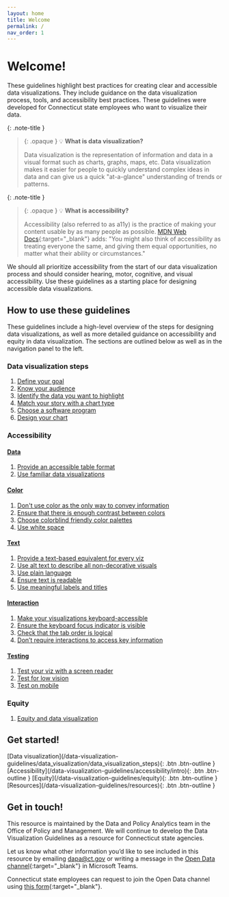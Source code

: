 ```yaml
---
layout: home
title: Welcome
permalink: /
nav_order: 1
---
```

# Welcome!

These guidelines highlight best practices for creating clear and accessible data visualizations. They include guidance on the data visualization process, tools, and accessibility best practices. These guidelines were developed for Connecticut state employees who want to visualize their data. 

{: .note-title }
> {: .opaque }
>💡 **What is data visualization?**
>
>Data visualization is the representation of information and data in a visual format such as charts, graphs, maps, etc. Data visualization makes it easier for people to quickly understand complex ideas in data and can give us a quick "at-a-glance" understanding of trends or patterns.

{: .note-title }
> {: .opaque }
>💡 **What is accessibility?**
>
>Accessibility (also referred to as a11y) is the practice of making your content usable by as many people as possible. [MDN Web Docs](https://developer.mozilla.org/en-US/docs/Learn/Accessibility/What_is_accessibility){:target="_blank"} adds: "You might also think of accessibility as treating everyone the same, and giving them equal opportunities, no matter what their ability or circumstances."

We should all prioritize accessibility from the start of our data visualization process and should consider hearing, motor, cognitive, and visual accessibility. Use these guidelines as a starting place for designing accessible data visualizations. 

## How to use these guidelines 

These guidelines include a high-level overview of the steps for designing data visualizations, as well as more detailed guidance on accessibility and equity in data visualization. The sections are outlined below as well as in the navigation panel to the left.

### Data visualization steps
1. [Define your goal](data_visualization\define_your_goal)
2. [Know your audience](data_visualization\know_your_audience)
3. [Identify the data you want to highlight](data_visualization\identify_data_to_highlight)
4. [Match your story with a chart type](data_visualization\choose_chart_type)
5. [Choose a software program](data_visualization\choose_software_program)
6. [Design your chart](data_visualization\design)

### Accessibility 
#### [Data](/data-visualization-guidelines/accessibility/data/intro)
1. [Provide an accessible table format](/data-visualization-guidelines/accessibility/data/table_format)
2. [Use familiar data visualizations](/data-visualization-guidelines/accessibility/data/familiar_visualizations)

#### [Color](/data-visualization-guidelines/accessibility/color/intro)
1. [Don't use color as the only way to convey information](/data-visualization-guidelines/accessibility/color/color_alone)
2. [Ensure that there is enough contrast between colors](/data-visualization-guidelines/accessibility/color/color_contrast)
3. [Choose colorblind friendly color palettes](/data-visualization-guidelines/accessibility/color/colorblind_friendly)
4. [Use white space](/data-visualization-guidelines/accessibility/color/white_space)

#### [Text](/data-visualization-guidelines/accessibility/text/intro)
1. [Provide a text-based equivalent for every viz](/data-visualization-guidelines/accessibility/text/text_equivalent)
2. [Use alt text to describe all non-decorative visuals](/data-visualization-guidelines/accessibility/text/alt_text)
3. [Use plain language](/data-visualization-guidelines/accessibility/text/plain_language)
4. [Ensure text is readable](/data-visualization-guidelines/accessibility/text/readable_text)
5. [Use meaningful labels and titles](/data-visualization-guidelines/accessibility/text/labels_and_titles)

#### [Interaction](/data-visualization-guidelines/accessibility/interaction/intro)
1. [Make your visualizations keyboard-accessible](/data-visualization-guidelines/accessibility/interaction/keyboard)
2. [Ensure the keyboard focus indicator is visible](/data-visualization-guidelines/accessibility/interaction/focus_indicator)
3. [Check that the tab order is logical](/data-visualization-guidelines/accessibility/interaction/tab_order)
4. [Don’t require interactions to access key information](/data-visualization-guidelines/accessibility/interaction/key_information)

#### [Testing](/data-visualization-guidelines/accessibility/testing/intro)
1. [Test your viz with a screen reader](/data-visualization-guidelines/accessibility/testing/screen_reader)
2. [Test for low vision](/data-visualization-guidelines/accessibility/testing/low_vision)
3. [Test on mobile](/data-visualization-guidelines/accessibility/testing/mobile)

### Equity 
1. [Equity and data visualization](/data-visualization-guidelines/equity)

## Get started! 

<span class="fs-5">
[Data visualization](/data-visualization-guidelines/data_visualization/data_visualization_steps){: .btn .btn-outline }
</span>
<span class="fs-5">
[Accessibility](/data-visualization-guidelines/accessibility/intro){: .btn .btn-outline }
</span>
<span class="fs-5">
[Equity](/data-visualization-guidelines/equity){: .btn .btn-outline }
</span>
<span class="fs-5">
[Resources](/data-visualization-guidelines/resources){: .btn .btn-outline }
</span>

## Get in touch!

This resource is maintained by the Data and Policy Analytics team in the Office of Policy and Management. We will continue to develop the Data Visualization Guidelines as a resource for Connecticut state agencies. 

Let us know what other information you’d like to see included in this resource by emailing [dapa@ct.gov](mailto:dapa@ct.gov) or writing a message in the [Open Data channel](https://teams.microsoft.com/l/channel/19%3aby3J-Sxn821cmhl_aTjmxUfRlz90F7Nzhn20G9zqDOA1%40thread.tacv2/General?groupId=620a4f72-4ad4-43ce-93a4-0079cb317718&tenantId=118b7cfa-a3dd-48b9-b026-31ff69bb738b){:target="_blank"} in Microsoft Teams.

Connecticut state employees can request to join the Open Data channel using [this form](https://forms.office.com/Pages/ResponsePage.aspx?id=-nyLEd2juUiwJjH_abtzi5L_xJbiJ_5BoyF_jDckfpJUM1JNU0ZMNVhZRFA0MVlYOUdCNjA1TkRTWC4u){:target="_blank"}. 
